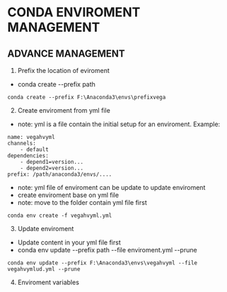 # CONDA ENVIROMENT MANAGEMENT

## ADVANCE MANAGEMENT

1. Prefix the location of eviroment
* conda create --prefix path
```
conda create --prefix F:\Anaconda3\envs\prefixvega
```
2. Create enviroment from yml file
* note: yml is a file contain the initial setup for an enviroment. Example:
```
name: vegahvyml 
channels:
	- default
dependencies:
	- depend1=version...
	- depend2=version...
prefix: /path/anaconda3/envs/....
```
* note: yml file of enviroment can be update to update enviroment
* create enviroment base on yml file
* note: move to the folder contain yml file first

```
conda env create -f vegahvyml.yml
```
3. Update enviroment
* Update content in your yml file first
* conda env update --prefix path --file enviroment.yml --prune
```
conda env update --prefix F:\Anaconda3\envs\vegahvyml --file vegahvymlud.yml --prune
```

4. Enviroment variables